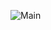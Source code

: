 ![Main](https://user-images.githubusercontent.com/69214737/219489816-dc545cb7-376c-46b8-8eb0-1068c522631f.png)
